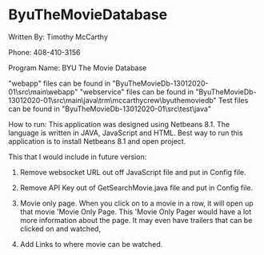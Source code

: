 # ByuTheMovieDatabase

Written By: Timothy McCarthy

Phone: 408-410-3156

Program Name: BYU The Movie Database

"webapp" files can be found in  "ByuTheMovieDb-13012020-01\src\main\webapp"
"webservice" files can be found in "ByuTheMovieDb-13012020-01\src\main\java\trm\mccarthycrew\byuthemoviedb"
Test files can be found in "ByuTheMovieDb-13012020-01\src\test\java"

How to run:
This application was designed using Netbeans 8.1. The language is written in JAVA, JavaScript and HTML.
Best way to run this application is to install Netbeans 8.1 and open project.

This that I would include in future version:

1) Remove websocket URL out off JavaScript file and put in Config file.

2) Remove API Key out of GetSearchMovie.java file and put in Config file.

3) Movie only page.
    When you click on to a movie in a row, it will open up that movie 'Movie Only Page.
    This 'Movie Only Pager would have a lot more information about the page.
    It may even have trailers that can be clicked on and watched,

4) Add Links to where movie can be watched.
  
